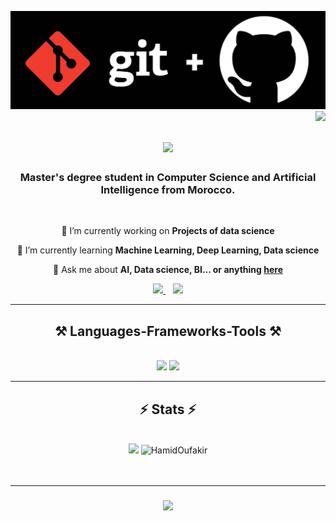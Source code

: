 <img src="https://github.com/AkhileshThite/Portfolio/blob/main/Logos/git-github.jpg"></img><br/>
<img align="right" src="https://visitor-badge.laobi.icu/badge?page_id=HamidOufakir.HamidOufakir" />

<h1 align="center">
    <img src="https://readme-typing-svg.herokuapp.com/?font=Righteous&size=35&center=true&vCenter=true&width=500&height=70&duration=4000&lines=Hi+There!+👋;+I'm+Hamid+Oufakir!;" />
</h1>

<h3 align="center">Master's degree student in Computer Science and Artificial Intelligence from Morocco.</h3>

<br/>

<div align="center">
 
 🔭 I’m currently working on **Projects of data science**
 
 🌱 I’m currently learning **Machine Learning, Deep Learning, Data science**

 💬 Ask me about **AI, Data science, BI... or anything [here](https://github.com/HamidOufakir/HamidOufakir/issues)**

 
 </div>
 
<div align="center"> 
  <a href="mailto:hamid.oufakir123@gmail.com">
    <img src="https://img.shields.io/badge/Gmail-333333?style=for-the-badge&logo=gmail&logoColor=red" />
  </a>&nbsp;&nbsp;
  <a href="https://www.linkedin.com/in/hamid-oufakir-462602232/" target="_blank">
    <img src="https://img.shields.io/badge/LinkedIn-0077B5?style=for-the-badge&logo=linkedin&logoColor=white" target="_blank" />
  </a>

</div>

 <hr/>
 
<h2 align="center">⚒️ Languages-Frameworks-Tools ⚒️</h2>
<br/>
<div align="center">
    <img src="https://skillicons.dev/icons?i=python,r,javascript,php,c,java,selenium,tensorflow,pytorch" />
    <img src="https://skillicons.dev/icons?i=mysql,html,css,flask,vscode,github,git" /><br>
</div>
<hr/>
<h2 align="center">⚡ Stats ⚡</h2>
<br>
<div align=center>
  <img src="https://github-readme-stats.vercel.app/api?username=HamidOufakir&theme=radical" alt"HamidOufakir"/>
<img src="https://github-readme-stats.vercel.app/api/top-langs/?username=HamidOufakir&hide=HTML&langs_count=8&layout=compact&theme=react&border_radius=10&size_weight=0.5&count_weight=0.5&exclude_repo=github-readme-stats" alt="HamidOufakir" />


</div>
<br/><br/>
<hr/>
<h3 align="center">
    <img src="https://readme-typing-svg.herokuapp.com/?font=Righteous&size=25&center=true&vCenter=true&width=500&height=70&duration=4000&lines=Thanks+for+visiting!+✌️;+Shoot+me+a+message+on+Linkedin!;I'm+always+down+to+collab+:)">
</h3>

<br/>
